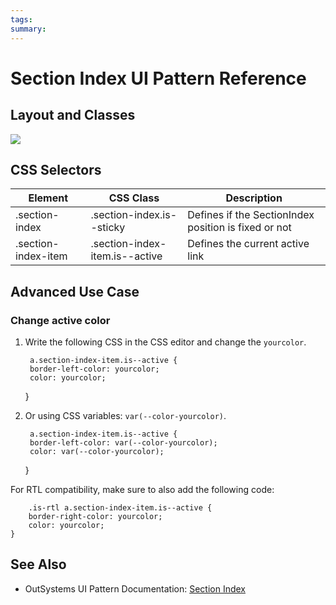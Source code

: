 ```yaml
---
tags:
summary: 
---
```


# Section Index UI Pattern Reference

## Layout and Classes

![](<images/sectionindex-image-4.png>)

## CSS Selectors

| **Element** |  **CSS Class** |  **Description**  |
| ---|---|---  
| .section-index |  .section-index.is--sticky|  Defines if the SectionIndex position is fixed or not  |
| .section-index-item |  .section-index-item.is--active|  Defines the current active link  |

## Advanced Use Case

### Change active color

1. Write the following CSS in the CSS editor and change the `yourcolor`.

        a.section-index-item.is--active {
        border-left-color: yourcolor;
        color: yourcolor;
    }

1. Or using CSS variables: `var(--color-yourcolor)`.

        a.section-index-item.is--active {
        border-left-color: var(--color-yourcolor);
        color: var(--color-yourcolor);
    }

For RTL compatibility, make sure to also add the following code:

        .is-rtl a.section-index-item.is--active {
        border-right-color: yourcolor;
        color: yourcolor;
    }

 ## See Also

* OutSystems UI Pattern Documentation: [Section Index](https://success.outsystems.com/Documentation/11/Developing_an_Application/Design_UI/Patterns/Using_Web_Patterns/Navigation/SectionIndex)

